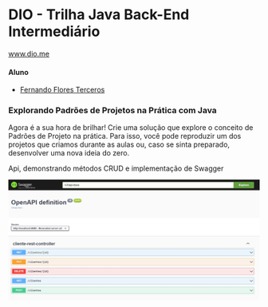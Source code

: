 # DIO - Trilha Java Back-End Intermediário

www.dio.me

#### Aluno

- [Fernando Flores Terceros](https://github.com/jciterceros)

### Explorando Padrões de Projetos na Prática com Java

Agora é a sua hora de brilhar! Crie uma solução que explore o conceito de Padrões de Projeto na prática. Para isso, você pode reproduzir um dos projetos que criamos durante as aulas ou, caso se sinta preparado, desenvolver uma nova ideia do zero.

Api, demonstrando métodos CRUD e implementação de Swagger

<div align="center">
<img alt="Desafio API e Swagger Santander Bootcamp 2023 - Backend Java" title="Deafio API e Swagger Santander Bootcamp 2023 - Backend Java" width="650px" src="https://github.com/jciterceros/Santander-Bootcamp-2023-Backend-Java/blob/main/imagens/LAB%20Padroes%20Projeto%20Spring%20Swagger.JPG">
</div>
